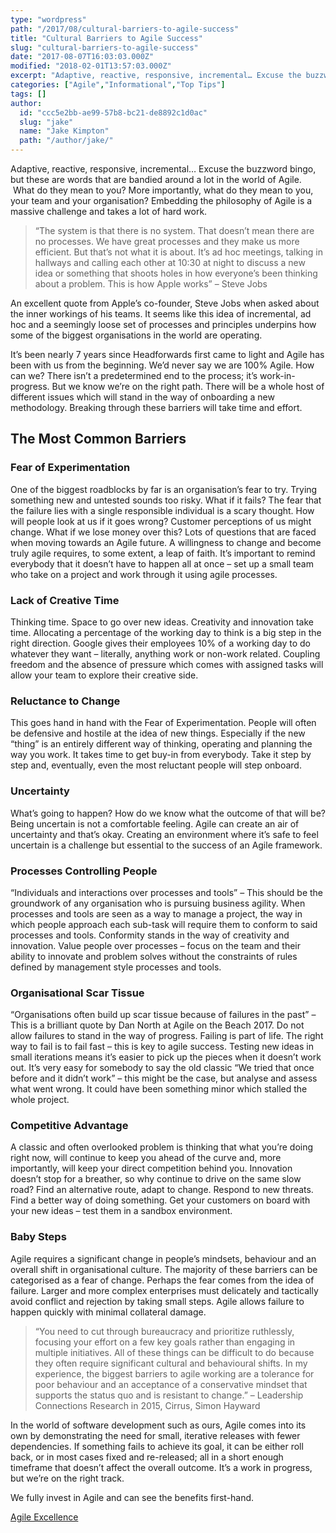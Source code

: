 ```yaml
---
type: "wordpress"
path: "/2017/08/cultural-barriers-to-agile-success"
title: "Cultural Barriers to Agile Success"
slug: "cultural-barriers-to-agile-success"
date: "2017-08-07T16:03:03.000Z"
modified: "2018-02-01T13:57:03.000Z"
excerpt: "Adaptive, reactive, responsive, incremental… Excuse the buzzword bingo, but these are words that are bandied around a lot in the world of Agile.  What do they mean to you? More importantly, what do they mean to you, your team and your organisation? Embedding the philosophy of Agile is a massive challenge and takes a lot …"
categories: ["Agile","Informational","Top Tips"]
tags: []
author:
  id: "ccc5e2bb-ae99-57b8-bc21-de8892c1d0ac"
  slug: "jake"
  name: "Jake Kimpton"
  path: "/author/jake/"
---
```

Adaptive, reactive, responsive, incremental… Excuse the buzzword bingo, but these are words that are bandied around a lot in the world of Agile.  What do they mean to you? More importantly, what do they mean to you, your team and your organisation? Embedding the philosophy of Agile is a massive challenge and takes a lot of hard work.

> “The system is that there is no system. That doesn’t mean there are no processes. We have great processes and they make us more efficient. But that’s not what it is about. It’s ad hoc meetings, talking in hallways and calling each other at 10:30 at night to discuss a new idea or something that shoots holes in how everyone’s been thinking about a problem. This is how Apple works” – Steve Jobs

An excellent quote from Apple’s co-founder, Steve Jobs when asked about the inner workings of his teams. It seems like this idea of incremental, ad hoc and a seemingly loose set of processes and principles underpins how some of the biggest organisations in the world are operating.

It’s been nearly 7 years since Headforwards first came to light and Agile has been with us from the beginning. We’d never say we are 100% Agile. How can we? There isn’t a predetermined end to the process; it’s work-in-progress. But we know we’re on the right path. There will be a whole host of different issues which will stand in the way of onboarding a new methodology. Breaking through these barriers will take time and effort.

The Most Common Barriers
------------------------

### **Fear of Experimentation**

One of the biggest roadblocks by far is an organisation’s fear to try. Trying something new and untested sounds too risky. What if it fails? The fear that the failure lies with a single responsible individual is a scary thought. How will people look at us if it goes wrong? Customer perceptions of us might change. What if we lose money over this? Lots of questions that are faced when moving towards an Agile future. A willingness to change and become truly agile requires, to some extent, a leap of faith. It’s important to remind everybody that it doesn’t have to happen all at once – set up a small team who take on a project and work through it using agile processes.

### **Lack of Creative Time**

Thinking time. Space to go over new ideas. Creativity and innovation take time. Allocating a percentage of the working day to think is a big step in the right direction. Google gives their employees 10% of a working day to do whatever they want – literally, anything work or non-work related. Coupling freedom and the absence of pressure which comes with assigned tasks will allow your team to explore their creative side.

### **Reluctance to Change**

This goes hand in hand with the Fear of Experimentation. People will often be defensive and hostile at the idea of new things. Especially if the new “thing” is an entirely different way of thinking, operating and planning the way you work. It takes time to get buy-in from everybody. Take it step by step and, eventually, even the most reluctant people will step onboard.

### **Uncertainty**

What’s going to happen? How do we know what the outcome of that will be? Being uncertain is not a comfortable feeling. Agile can create an air of uncertainty and that’s okay. Creating an environment where it’s safe to feel uncertain is a challenge but essential to the success of an Agile framework.

### **Processes Controlling People**

“Individuals and interactions over processes and tools” – This should be the groundwork of any organisation who is pursuing business agility. When processes and tools are seen as a way to manage a project, the way in which people approach each sub-task will require them to conform to said processes and tools. Conformity stands in the way of creativity and innovation. Value people over processes – focus on the team and their ability to innovate and problem solves without the constraints of rules defined by management style processes and tools.

### **Organisational Scar Tissue**

“Organisations often build up scar tissue because of failures in the past” – This is a brilliant quote by Dan North at Agile on the Beach 2017. Do not allow failures to stand in the way of progress. Failing is part of life. The right way to fail is to fail fast – this is key to agile success. Testing new ideas in small iterations means it’s easier to pick up the pieces when it doesn’t work out. It’s very easy for somebody to say the old classic “We tried that once before and it didn’t work” – this might be the case, but analyse and assess what went wrong. It could have been something minor which stalled the whole project.

### **Competitive Advantage**

A classic and often overlooked problem is thinking that what you’re doing right now, will continue to keep you ahead of the curve and, more importantly, will keep your direct competition behind you. Innovation doesn’t stop for a breather, so why continue to drive on the same slow road? Find an alternative route, adapt to change. Respond to new threats. Find a better way of doing something. Get your customers on board with your new ideas – test them in a sandbox environment.

### **Baby Steps**

Agile requires a significant change in people’s mindsets, behaviour and an overall shift in organisational culture. The majority of these barriers can be categorised as a fear of change. Perhaps the fear comes from the idea of failure. Larger and more complex enterprises must delicately and tactically avoid conflict and rejection by taking small steps. Agile allows failure to happen quickly with minimal collateral damage.

> “You need to cut through bureaucracy and prioritize ruthlessly, focusing your effort on a few key goals rather than engaging in multiple initiatives. All of these things can be difficult to do because they often require significant cultural and behavioural shifts. In my experience, the biggest barriers to agile working are a tolerance for poor behaviour and an acceptance of a conservative mindset that supports the status quo and is resistant to change.” – Leadership Connections Research in 2015, Cirrus, Simon Hayward

In the world of software development such as ours, Agile comes into its own by demonstrating the need for small, iterative releases with fewer dependencies. If something fails to achieve its goal, it can be either roll back, or in most cases fixed and re-released; all in a short enough timeframe that doesn’t affect the overall outcome. It’s a work in progress, but we’re on the right track.

We fully invest in Agile and can see the benefits first-hand.

[Agile Excellence](https://www.headforwards.com/agile-excellence/)